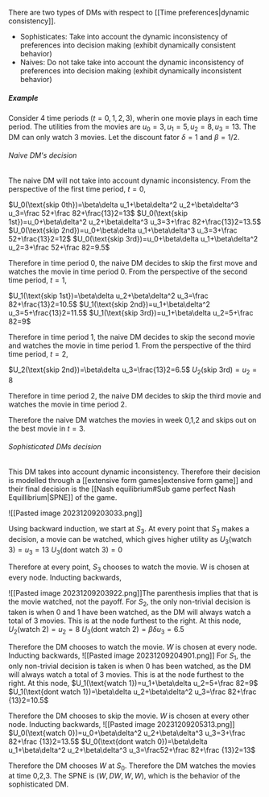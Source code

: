 There are two types of DMs with respect to [[Time preferences|dynamic consistency]].
- Sophisticates: Take into account the dynamic inconsistency of preferences into decision making (exhibit dynamically consistent behavior)
- Naives: Do not take take into account the dynamic inconsistency of preferences into decision making (exhibit dynamically inconsistent behavior)

##### Example

Consider 4 time periods ($t=0,1,2,3$), wherin one movie plays in each time period. The utilities from the movies are $u_0=3,u_1=5,u_2=8,u_3=13$. The DM can only watch 3 movies. Let the discount fator $\delta=1$ and $\beta=1/2$. 

###### Naive DM's decision 
The naive DM will not take into account dynamic inconsistency. From the perspective of the first time period, $t=0$, 

$U_0(\text{skip 0th})=\beta\delta u_1+\beta\delta^2 u_2+\beta\delta^3 u_3=\frac 52+\frac 82+\frac{13}2=13$
$U_0(\text{skip 1st})=u_0+\beta\delta^2 u_2+\beta\delta^3 u_3=3+\frac 82+\frac{13}2=13.5$
$U_0(\text{skip 2nd})=u_0+\beta\delta u_1+\beta\delta^3 u_3=3+\frac 52+\frac{13}2=12$
$U_0(\text{skip 3rd})=u_0+\beta\delta u_1+\beta\delta^2 u_2=3+\frac 52+\frac 82=9.5$

Therefore in time period 0, the naive DM decides to skip the first move and watches the movie in time period 0. From the perspective of the second time period, $t=1$, 

$U_1(\text{skip 1st})=\beta\delta u_2+\beta\delta^2 u_3=\frac 82+\frac{13}2=10.5$
$U_1(\text{skip 2nd})=u_1+\beta\delta^2 u_3=5+\frac{13}2=11.5$
$U_1(\text{skip 3rd})=u_1+\beta\delta u_2=5+\frac 82=9$

Therefore in time period 1, the naive DM decides to skip the second movie and watches the movie in time period 1. From the perspective of the third time period, $t=2$, 

$U_2(\text{skip 2nd})=\beta\delta u_3=\frac{13}2=6.5$
$U_2(\text{skip 3rd})=u_2=8$

Therefore in time period 2, the naive DM decides to skip the third movie and watches the movie in time period 2.

Therefore the naive DM watches the movies in week 0,1,2 and skips out on the best movie in $t=3$.

###### Sophisticated DMs decision
This DM takes into account dynamic inconsistency. Therefore their decision is modelled through a [[extensive form games|extensive form game]] and their final decision is the [[Nash equilibrium#Sub game perfect Nash Equillibrium|SPNE]] of the game.

![[Pasted image 20231209203033.png]]

Using backward induction, we start at $S_3$. At every point that $S_3$ makes a decision, a movie can be watched, which gives higher utility as 
$U_3(\text{watch 3})=u_3=13$
$U_3(\text{dont watch 3})=0$

Therefore at every point, $S_3$ chooses to watch the movie. W is chosen at every node. Inducting backwards,

![[Pasted image 20231209203922.png]]The parenthesis implies that that is the movie watched, not the payoff. For $S_2$, the only non-trivial decision is taken is when 0 and 1 have been watched, as the DM will always watch a total of 3 movies. This is at the node furthest to the right. At this node, 
$U_2(\text{watch 2})=u_2=8$
$U_3(\text{dont watch 2})=\beta\delta u_3=6.5$

Therefore the DM chooses to watch the movie. $W$ is chosen at every node. Inducting backwards,
![[Pasted image 20231209204901.png]]
For $S_1$, the only non-trivial decision is taken is when 0 has been watched, as the DM will always watch a total of 3 movies. This is at the node furthest to the right. At this node, 
$U_1(\text{watch 1})=u_1+\beta\delta u_2=5+\frac 82=9$
$U_1(\text{dont watch 1})=\beta\delta u_2+\beta\delta^2 u_3=\frac 82+\frac {13}2=10.5$

Therefore the DM chooses to skip the movie. $W$ is chosen at every other node. Inducting backwards,
![[Pasted image 20231209205313.png]]
$U_0(\text{watch 0})=u_0+\beta\delta^2 u_2+\beta\delta^3 u_3=3+\frac 82+\frac {13}2=13.5$
$U_0(\text{dont watch 0})=\beta\delta u_1+\beta\delta^2 u_2+\beta\delta^3 u_3=\frac52+\frac 82+\frac {13}2=13$

Therefore the DM chooses $W$ at $S_0$. Therefore the DM watches the movies at time 0,2,3. The SPNE is ($W,DW,W,W$), which is the behavior of the sophisticated DM. 

